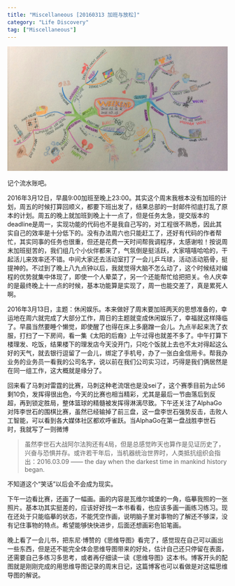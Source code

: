 ```yaml
---
title: "Miscellaneous [20160313 加班与放松]"
category: "Life Discovery"
tag: ["Miscellaneous"]
---
```


<img class="img-responsive center-block" src="https://raw.githubusercontent.com/joshua19881228/my_blogs/master/Life_Discovery/Miscellaneous/figures/weekend_mindmap.jpg" alt="" width="640"/>

记个流水账吧。

2016年3月12日，早晨9:00加班至晚上23:00。其实这个周末我根本没有加班的计划，周五的时候打算回顺义，都要下班出发了，结果总部的一封邮件彻底打乱了原本的计划。周五的晚上就加班到晚上十一点了，但是任务太急，提交版本的deadline是周一，实现功能的代码也不是我自己写的，对工程很不熟悉，因此其实自己的效率是十分低下的。没有办法周六也只能赶工了，还好有代码的作者帮忙，其实同事的任务也很重，但还是花费一天时间帮我调程序，太感谢啦！按说周末加班挺苦的，我们组几个小伙伴都来了，气氛倒是挺活跃，大家嘻嘻哈哈的，干起活儿来效率还不错。中间大家还去活动室打了一会儿乒乓球，活动活动筋骨，挺提神的。不过到了晚上八九点钟以后，我就觉得大脑不怎么动了，这个时候结对编程的优势就集中体现了，即使一个人晕菜了，另一个还能帮忙给把把关。令人庆幸的是最终晚上十一点的时候，基本功能算是实现了，周一也能交差了，真是累死人啊。

2016年3月13日，主题：休闲娱乐。本来做好了周末要加班两天的思想准备的，幸运地在周六就完成了大部分工作，周日的主题就变成休闲娱乐了，幸福就这样降临了。早晨当然要睡个懒觉，即使醒了也得在床上多磨蹭一会儿。九点半起来洗了衣服，打扫了一下房间，看一集《太阳的后裔》上午过得也就差不多了。中午打算下楼理发、吃饭，结果楼下的理发店今天没开门，只吃个饭就上去也不太对得起这么好的天气，就去银行逗留了一会儿，绑定了手机号，办了一张白金信用卡。帮我办业务的业务员一看我的公司名字，说以前在我们公司实习过，巧得是我们俩居然是在同一组工作，这大概就是缘分了。

回来看了马刺对雷霆的比赛，马刺这种老流氓也是没sei了，这个赛季目前为止56剩10负，发挥得很出色，今天的比赛也相当精彩，尤其是最后一节由落后到反超，再到锁定胜局，整体篮球的精髓被发挥得淋漓尽致。下午还关注了AlphaGo对阵李世石的围棋比赛，虽然已经输掉了前三盘，这一盘李世石强势反击，击败人工智能，可以看到各大媒体社区都欢呼雀跃。当AlphaGo在第一盘战胜李世石时，我就写了一则微博

>虽然李世石大战阿尔法狗还有4局，但是总感觉昨天也算作是见证历史了，兴奋与恐惧并存。或许若干年后，当机器统治世界时，人类抵抗组织会指出：2016.03.09 —— the day when the darkest time in mankind history began.

不知道这个“笑话”以后会不会成为现实。

下午一边看比赛，还画了一幅画。画的内容是瓦维尔城堡的一角，临摹我照的一张照片。基本功其实挺差的，应该好好找一本书看看，也应该多画一画练习练习。现在还处于只能临摹的状态，不能凭空作画，说明脑子里对事物的了解还不够深，没有记住事物的特点。希望能够快快进步，后面还想画彩色铅笔画。

晚上看了一会儿书，把东尼·博赞的《思维导图》看完了，感觉现在自己可以画出一些东西，但是还不能完全体会思维导图带来的好处，估计自己还只停留在表面，还需要自己多练习多思考，或者再仔细读一读《思维导图》这本书。博客开头的配图就是刚刚完成的用思维导图记录的周末日记，这篇博客也可以看做是对这幅思维导图的解说。